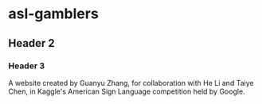 # asl-gamblers
## Header 2
### Header 3
A website created by Guanyu Zhang, for collaboration with He Li and Taiye Chen, in Kaggle's American Sign Language competition held by Google.
